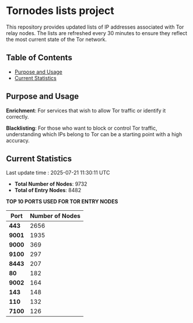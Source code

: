 # Tornodes lists project

This repository provides updated lists of IP addresses associated with Tor relay nodes. The lists are refreshed every 30 minutes to ensure they reflect the most current state of the Tor network.

## Table of Contents

- [Purpose and Usage](#purpose-and-usage)
- [Current Statistics](#current-statistics)


## Purpose and Usage

**Enrichment**: For services that wish to allow Tor traffic or identify it correctly.

**Blacklisting**: For those who want to block or control Tor traffic, understanding which IPs belong to Tor can be a starting point with a high accuracy.

## Current Statistics

Last update time : 2025-07-21 11:30:11 UTC

- **Total Number of Nodes**: 9732
- **Total of Entry Nodes**: 8482

**TOP 10 PORTS USED FOR TOR ENTRY NODES**

| **Port** | **Number of Nodes** |
|------|-----------------|
| **443**   | 2656  |
| **9001**   | 1935  |
| **9000**   | 369  |
| **9100**   | 297  |
| **8443**   | 207  |
| **80**   | 182  |
| **9002**   | 164  |
| **143**   | 148  |
| **110**   | 132  |
| **7100**   | 126  |

